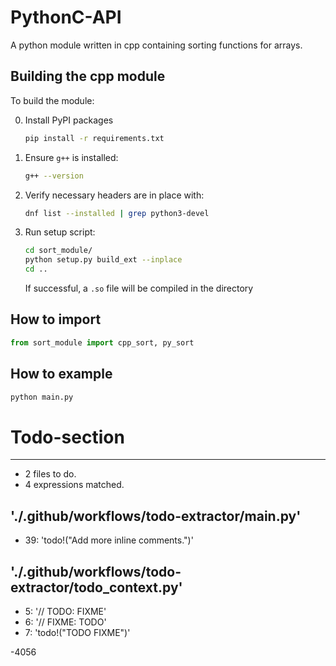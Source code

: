 # PythonC-API
A python module written in cpp containing sorting functions for arrays.

## Building the cpp module
To build the module:

0. Install PyPI packages 
    ```bash
    pip install -r requirements.txt
    ```
1. Ensure `g++` is installed:
   ```bash
   g++ --version
   ```
2. Verify necessary headers are in place with:
   ```bash
   dnf list --installed | grep python3-devel
   ```
3. Run setup script:
   ```bash
   cd sort_module/
   python setup.py build_ext --inplace
   cd ..
   ```
   If successful, a `.so` file will be compiled in the directory

## How to import 
```python
from sort_module import cpp_sort, py_sort
```

## How to example
```bash
python main.py
```

# Todo-section
---
- 2 files to do.
- 4 expressions matched.

## './.github/workflows/todo-extractor/main.py'
- 39: 'todo!("Add more inline comments.")'
## './.github/workflows/todo-extractor/todo_context.py'
- 5: '// TODO: FIXME'
- 6: '// FIXME: TODO'
- 7: 'todo!("TODO FIXME")'

-4056